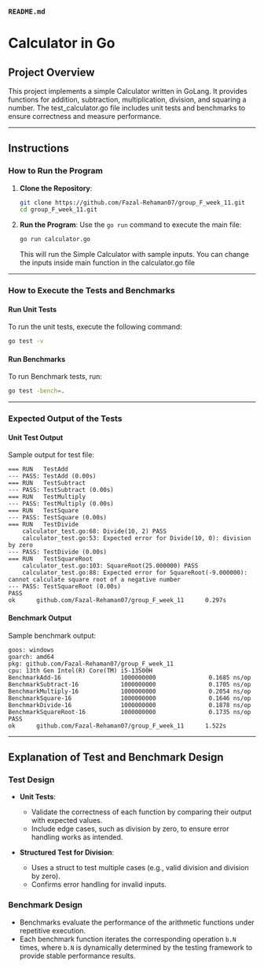 ### `README.md`

# Calculator in Go

## **Project Overview**
This project implements a simple Calculator written in GoLang. It provides functions for addition, subtraction, multiplication, division, and squaring a number. The test_calculator.go file includes unit tests and benchmarks to ensure correctness and measure performance.

---

## **Instructions**

### **How to Run the Program**
1. **Clone the Repository**:
   ```bash
   git clone https://github.com/Fazal-Rehaman07/group_F_week_11.git
   cd group_F_week_11.git
   ```
2. **Run the Program**:
   Use the `go run` command to execute the main file:
   ```bash
   go run calculator.go
   ```
   This will run the Simple Calculator with sample inputs. You can change the inputs inside main function in the calculator.go file

---

### **How to Execute the Tests and Benchmarks**

#### **Run Unit Tests**
To run the unit tests, execute the following command:
```bash
go test -v
```

#### **Run Benchmarks**  
To run Benchmark tests, run:
```bash
go test -bench=.
```

---

### **Expected Output of the Tests**

#### **Unit Test Output**
Sample output for test file:
```
=== RUN   TestAdd
--- PASS: TestAdd (0.00s)
=== RUN   TestSubtract
--- PASS: TestSubtract (0.00s)
=== RUN   TestMultiply
--- PASS: TestMultiply (0.00s)
=== RUN   TestSquare
--- PASS: TestSquare (0.00s)
=== RUN   TestDivide
    calculator_test.go:68: Divide(10, 2) PASS
    calculator_test.go:53: Expected error for Divide(10, 0): division by zero
--- PASS: TestDivide (0.00s)
=== RUN   TestSquareRoot
    calculator_test.go:103: SquareRoot(25.000000) PASS
    calculator_test.go:88: Expected error for SquareRoot(-9.000000): cannot calculate square root of a negative number
--- PASS: TestSquareRoot (0.00s)
PASS
ok      github.com/Fazal-Rehaman07/group_F_week_11      0.297s

```

#### **Benchmark Output**
Sample benchmark output:
```
goos: windows
goarch: amd64
pkg: github.com/Fazal-Rehaman07/group_F_week_11
cpu: 13th Gen Intel(R) Core(TM) i5-13500H
BenchmarkAdd-16                 1000000000               0.1685 ns/op
BenchmarkSubtract-16            1000000000               0.1705 ns/op
BenchmarkMultiply-16            1000000000               0.2054 ns/op
BenchmarkSquare-16              1000000000               0.1646 ns/op
BenchmarkDivide-16              1000000000               0.1878 ns/op
BenchmarkSquareRoot-16          1000000000               0.1735 ns/op
PASS
ok      github.com/Fazal-Rehaman07/group_F_week_11      1.522s

```

---

## **Explanation of Test and Benchmark Design**

### **Test Design**
- **Unit Tests**:
  - Validate the correctness of each function by comparing their output with expected values.
  - Include edge cases, such as division by zero, to ensure error handling works as intended.

- **Structured Test for Division**:
  - Uses a struct to test multiple cases (e.g., valid division and division by zero).
  - Confirms error handling for invalid inputs.

### **Benchmark Design**
- Benchmarks evaluate the performance of the arithmetic functions under repetitive execution.
- Each benchmark function iterates the corresponding operation `b.N` times, where `b.N` is dynamically determined by the testing framework to provide stable performance results.

